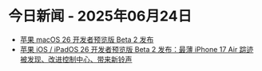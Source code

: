 # 今日新闻 - 2025年06月24日
- [苹果 macOS 26 开发者预览版 Beta 2 发布](https://www.ithome.com/0/863/157.htm)
- [苹果 iOS / iPadOS 26 开发者预览版 Beta 2 发布：最薄 iPhone 17 Air 踪迹被发现、改进控制中心、带来新铃声](https://www.ithome.com/0/863/156.htm)
